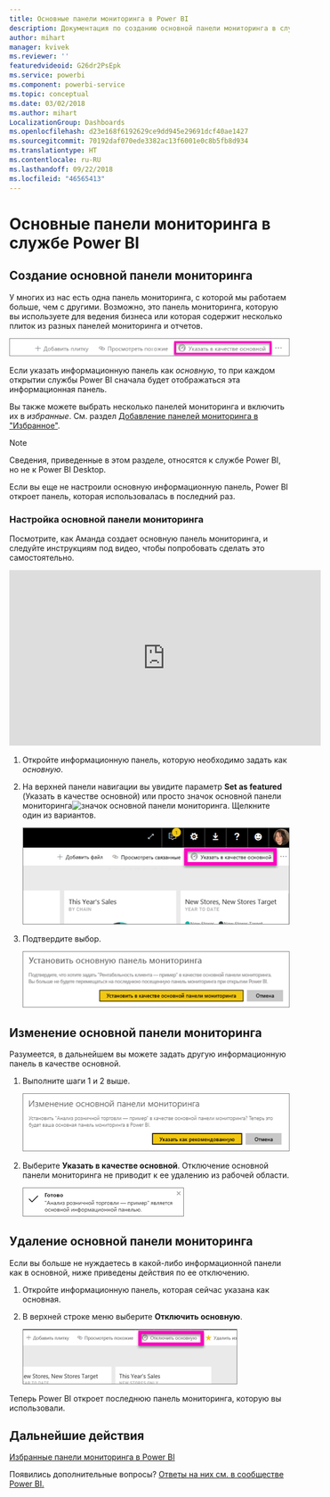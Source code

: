 ```yaml
---
title: Основные панели мониторинга в Power BI
description: Документация по созданию основной панели мониторинга в службе Power BI
author: mihart
manager: kvivek
ms.reviewer: ''
featuredvideoid: G26dr2PsEpk
ms.service: powerbi
ms.component: powerbi-service
ms.topic: conceptual
ms.date: 03/02/2018
ms.author: mihart
LocalizationGroup: Dashboards
ms.openlocfilehash: d23e168f6192629ce9dd945e29691dcf40ae1427
ms.sourcegitcommit: 70192daf070ede3382ac13f6001e0c8b5fb8d934
ms.translationtype: HT
ms.contentlocale: ru-RU
ms.lasthandoff: 09/22/2018
ms.locfileid: "46565413"
---
```

# <a name="featured-dashboards-in-power-bi-service"></a>Основные панели мониторинга в службе Power BI
## <a name="create-a-featured-dashboard"></a>Создание основной панели мониторинга
У многих из нас есть одна панель мониторинга, с которой мы работаем больше, чем с другими.  Возможно, это панель мониторинга, которую вы используете для ведения бизнеса или которая содержит несколько плиток из разных панелей мониторинга и отчетов.

![значок указания в качестве основной](./media/end-user-featured/power-bi-feature-nav.png)

Если указать информационную панель как *основную*, то при каждом открытии службы Power BI сначала будет отображаться эта информационная панель.  

Вы также можете выбрать несколько панелей мониторинга и включить их в *избранные*. См. раздел [Добавление панелей мониторинга в "Избранное"](end-user-favorite.md).

> [!NOTE] 
>Сведения, приведенные в этом разделе, относятся к службе Power BI, но не к Power BI Desktop.

Если вы еще не настроили основную информационную панель, Power BI откроет панель, которая использовалась в последний раз.  

### <a name="to-set-a-dashboard-as-featured"></a>Настройка **основной** панели мониторинга
Посмотрите, как Аманда создает основную панель мониторинга, и следуйте инструкциям под видео, чтобы попробовать сделать это самостоятельно.

<iframe width="560" height="315" src="https://www.youtube.com/embed/G26dr2PsEpk" frameborder="0" allowfullscreen></iframe>



1. Откройте информационную панель, которую необходимо задать как *основную*. 
2. На верхней панели навигации вы увидите параметр **Set as featured** (Указать в качестве основной) или просто значок основной панели мониторинга![значок основной панели мониторинга](./media/end-user-featured/power-bi-featured-icon.png). Щелкните один из вариантов.
   
    ![Значок указания в качестве основной](./media/end-user-featured/power-bi-set-as-featured.png)
3. Подтвердите выбор.
   
    ![установка основной панели мониторинга](./media/end-user-featured/power-bi-create-featured.png)

## <a name="change-the-featured-dashboard"></a>Изменение основной панели мониторинга
Разумеется, в дальнейшем вы можете задать другую информационную панель в качестве основной.

1. Выполните шаги 1 и 2 выше.
   
    ![Окно изменения основной панели мониторинга](./media/end-user-featured/power-bi-change-feature.png)
2. Выберите **Указать в качестве основной**. Отключение основной панели мониторинга не приводит к ее удалению из рабочей области.  
   
    ![сообщение об успехе](./media/end-user-featured/power-bi-success.png)

## <a name="remove-the-featured-dashboard"></a>Удаление основной панели мониторинга
Если вы больше не нуждаетесь в какой-либо информационной панели как в основной, ниже приведены действия по ее отключению.

1. Откройте информационную панель, которая сейчас указана как основная.
2. В верхней строке меню выберите **Отключить основную**.
   
    ![удаление основной панели мониторинга](./media/end-user-featured/power-bi-unfeature.png)

Теперь Power BI откроет последнюю панель мониторинга, которую вы использовали.  

## <a name="next-steps"></a>Дальнейшие действия
[Избранные панели мониторинга в Power BI](end-user-favorite.md)

Появились дополнительные вопросы? [Ответы на них см. в сообществе Power BI.](http://community.powerbi.com/)

